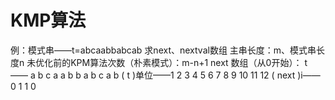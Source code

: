 


# KMP算法
例：模式串——t=abcaabbabcab
求next、nextval数组
主串长度：m、模式串长度n
未优化前的KPM算法次数（朴素模式）：m-n+1
next 数组（从0开始）：
t      ——     a b c a a b b a b c a b
     ( t )单位——1 2 3  4 5 6 7 8 9 10 11 12
( next )i—— 0 1 1 0
  

<!--stackedit_data:
eyJoaXN0b3J5IjpbMTkxNjk2NDA4OSwtMzM1NDQ5NjEwLC0xNj
g3OTI2Mzc4XX0=
-->